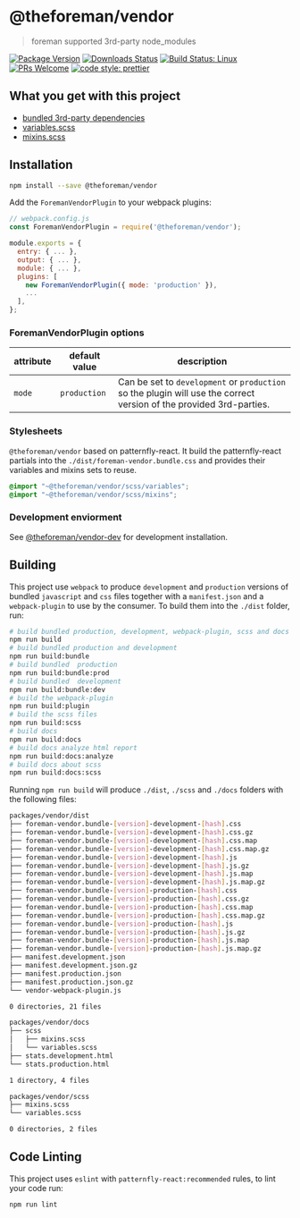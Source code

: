 # @theforeman/vendor

> foreman supported 3rd-party node_modules

[![Package Version](https://img.shields.io/npm/v/@theforeman/vendor.svg?style=flat-square)](https://www.npmjs.com/package/@theforeman/vendor)
[![Downloads Status](https://img.shields.io/npm/dm/@theforeman/vendor.svg?style=flat-square)](https://npm-stat.com/charts.html?package=@theforeman/vendor&from=2016-04-01)
[![Build Status: Linux](https://img.shields.io/travis/theforeman/foreman-js/master.svg?style=flat-square)](https://travis-ci.org/theforeman/foreman-js)
[![PRs Welcome](https://img.shields.io/badge/PRs-welcome-brightgreen.svg?style=flat-square)](http://makeapullrequest.com)
[![code style: prettier](https://img.shields.io/badge/code_style-prettier-ff69b4.svg?style=flat-square)](https://github.com/prettier/prettier)

## What you get with this project

- [bundled 3rd-party dependencies](https://theforeman-vendor-docs.surge.sh/stats.production.html)
- [variables.scss](https://theforeman-vendor-docs.surge.sh/scss/variables.scss)
- [mixins.scss](https://theforeman-vendor-docs.surge.sh/scss/mixins.scss)

## Installation

```sh
npm install --save @theforeman/vendor
```

Add the `ForemanVendorPlugin` to your webpack plugins:
```js
// webpack.config.js
const ForemanVendorPlugin = require('@theforeman/vendor');

module.exports = {
  entry: { ... },
  output: { ... },
  module: { ... },
  plugins: [
    new ForemanVendorPlugin({ mode: 'production' }),
    ...
  ],
};
```

### ForemanVendorPlugin options

attribute | default value | description
----------|---------------|---------------------------------------------
`mode`    | `production`  | Can be set to `development` or `production` so the plugin will use the correct version of the provided 3rd-parties.

### Stylesheets

`@theforeman/vendor` based on patternfly-react. It build the patternfly-react partials into the `./dist/foreman-vendor.bundle.css` and provides their variables and mixins sets to reuse.

```css
@import "~@theforeman/vendor/scss/variables";
@import "~@theforeman/vendor/scss/mixins";
```

### Development enviorment

See [@theforeman/vendor-dev](/packages/vendor-dev) for development installation.

## Building

This project use `webpack` to produce `development` and `production` versions of bundled `javascript` and `css` files together with a `manifest.json` and a `webpack-plugin` to use by the consumer.
To build them into the `./dist` folder, run:

```sh
# build bundled production, development, webpack-plugin, scss and docs
npm run build
# build bundled production and development
npm run build:bundle
# build bundled  production
npm run build:bundle:prod
# build bundled  development
npm run build:bundle:dev
# build the webpack-plugin
npm run build:plugin
# build the scss files
npm run build:scss
# build docs
npm run build:docs
# build docs analyze html report
npm run build:docs:analyze
# build docs about scss
npm run build:docs:scss
```

Running `npm run build` will produce `./dist`, `./scss` and `./docs` folders with the following files:
```sh
packages/vendor/dist
├── foreman-vendor.bundle-[version]-development-[hash].css
├── foreman-vendor.bundle-[version]-development-[hash].css.gz
├── foreman-vendor.bundle-[version]-development-[hash].css.map
├── foreman-vendor.bundle-[version]-development-[hash].css.map.gz
├── foreman-vendor.bundle-[version]-development-[hash].js
├── foreman-vendor.bundle-[version]-development-[hash].js.gz
├── foreman-vendor.bundle-[version]-development-[hash].js.map
├── foreman-vendor.bundle-[version]-development-[hash].js.map.gz
├── foreman-vendor.bundle-[version]-production-[hash].css
├── foreman-vendor.bundle-[version]-production-[hash].css.gz
├── foreman-vendor.bundle-[version]-production-[hash].css.map
├── foreman-vendor.bundle-[version]-production-[hash].css.map.gz
├── foreman-vendor.bundle-[version]-production-[hash].js
├── foreman-vendor.bundle-[version]-production-[hash].js.gz
├── foreman-vendor.bundle-[version]-production-[hash].js.map
├── foreman-vendor.bundle-[version]-production-[hash].js.map.gz
├── manifest.development.json
├── manifest.development.json.gz
├── manifest.production.json
├── manifest.production.json.gz
└── vendor-webpack-plugin.js

0 directories, 21 files

packages/vendor/docs
├── scss
│   ├── mixins.scss
│   └── variables.scss
├── stats.development.html
└── stats.production.html

1 directory, 4 files

packages/vendor/scss
├── mixins.scss
└── variables.scss

0 directories, 2 files
```

## Code Linting

This project uses `eslint` with `patternfly-react:recommended` rules, to lint your code run:

```sh
npm run lint
```
